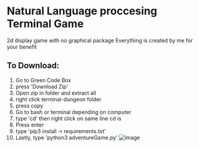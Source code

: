 # **Natural Language proccesing Terminal Game**
2d display game with no graphical package
Everything is created by me for your benefit
## **To Download:**
1) Go to Green Code Box
2) press 'Download Zip'
3) Open zip in folder and extract all
4) right click terminal-dungeon folder
5) press copy
6) Go to bash or terminal depending on computer
7) type 'cd' then right click on same line cd is
8) Press enter
9) type 'pip3 install -r requirements.txt'
10) Lastly, type 'python3 adventureGame.py'
![image](https://github.com/HershelT/game/assets/57326155/d52f1f75-34d7-478d-98ea-fd3a83881f21)


